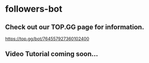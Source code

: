 # followers-bot

## Check out our TOP.GG page for information.

https://top.gg/bot/764557927360102400

## Video Tutorial coming soon...
